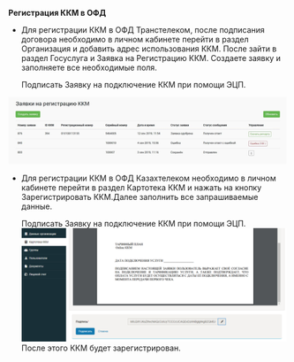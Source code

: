 **Регистрация ККМ в ОФД**

* Для регистрации ККМ в ОФД Транстелеком, после подписания договора необходимо в личном кабинете перейти в раздел Организация и добавить адрес использования ККМ. После зайти в раздел Госуслуга и Заявка на Регистрацию ККМ. Создаете заявку и заполняете все необходимые поля.

   Подписать Заявку на подключение ККМ при помощи ЭЦП.

![](../assets/ttc_kkm_registration_INIS.png)

* Для регистрации ККМ в ОФД Казахтелеком необходимо в личном кабинете перейти в раздел Картотека ККМ и нажать на кнопку Зарегистрировать ККМ.Далее заполнить все запрашиваемые данные.

   Подписать Заявку на подключение ККМ при помощи ЭЦП.![](../assets/33.png)После этого ККМ будет зарегистрирован.



